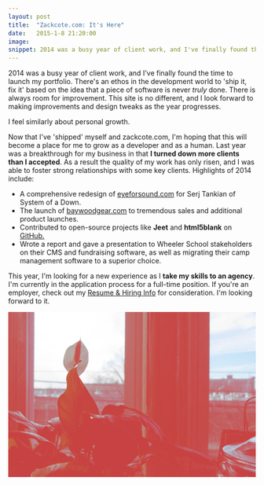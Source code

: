 ```yaml
---
layout: post
title:  "Zackcote.com: It's Here"
date:   2015-1-8 21:20:00
image:
snippet: 2014 was a busy year of client work, and I've finally found the time to launch my portfolio.
---
```


2014 was a busy year of client work, and I've finally found the time to launch my portfolio. There's an ethos in the development world to 'ship it, fix it' based on the idea that a piece of software is never *truly* done. There is always room for improvement. This site is no different, and I look forward to making improvements and design tweaks as the year progresses.

I feel similarly about personal growth.

Now that I've 'shipped' myself and zackcote.com, I'm hoping that this will become a place for me to grow as a developer and as a human. Last year was a breakthrough for my business in that **I turned down more clients than I accepted**. As a result the quality of my work has only risen, and I was able to foster strong relationships with some key clients. Highlights of 2014 include:

- A comprehensive redesign of [eyeforsound.com](http://zackcote.com/case-study/eye-for-sound) for Serj Tankian of System of a Down.
- The launch of [baywoodgear.com](http://zackcote.com/case-study/baywood) to tremendous sales and additional product launches.
- Contributed to open-source projects like **Jeet** and **html5blank** on [GitHub.](https://github.com/zackcote)
- Wrote a report and gave a presentation to Wheeler School stakeholders on their CMS and fundraising software, as well as migrating their camp management software to a superior choice.

This year, I'm looking for a new experience as I **take my skills to an agency**. I'm currently in the application process for a full-time position. If you're an employer, check out my [Resume & Hiring Info](/hire) for consideration. I'm looking forward to it.

![flower](/assets/img/zack-flower.jpg)